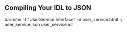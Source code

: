 Compiling Your IDL to JSON
--------------------------

barrister -t "UserService Interface" -d user_service.html -j user_service.json user_service.idl
